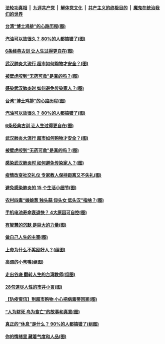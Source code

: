 ####  [法轮功真相](../../../../basic/blob/master/README.md?t=04151101) &nbsp;|&nbsp; [九评共产党](../../../../9ping.md/blob/master/README.md?t=04151101) &nbsp;|&nbsp; [解体党文化](../../../../jtdwh.md/blob/master/README.md?t=04151101)  &nbsp;|&nbsp; [共产主义的终极目的](../../../../gczydzjmd.md/blob/master/README.md?t=04151101) &nbsp;|&nbsp; [魔鬼在统治我们的世界](../../../../mgztzwmdsj.md/blob/master/README.md?t=04151101) 

#### [台湾“博士鸡排”的心路历程(图)](../pages/p8/929332.md?t=04151101) 

#### [汽油可以放很久？ 80%的人都搞错了(图)](../pages/p8/929697.md?t=04151101) 

#### [6条经典古训 让人生过得更自在(图)](../pages/p8/929196.md?t=04151101) 

#### [武汉肺炎大流行 超市如何购物才安全？(图)](../pages/p8/929743.md?t=04151101) 

#### [被壁虎咬到“无药可救”是真的吗？(图)](../pages/p8/929619.md?t=04151101) 

#### [感染武汉肺炎时 如何避免传染家人？(图)](../pages/p8/929542.md?t=04151101) 

#### [台湾“博士鸡排”的心路历程(图)](../pages/p8/929332.md?t=04151101) 

#### [汽油可以放很久？ 80%的人都搞错了(图)](../pages/p8/929697.md?t=04151101) 

#### [6条经典古训 让人生过得更自在(图)](../pages/p8/929196.md?t=04151101) 

#### [武汉肺炎大流行 超市如何购物才安全？(图)](../pages/p8/929743.md?t=04151101) 

#### [被壁虎咬到“无药可救”是真的吗？(图)](../pages/p8/929619.md?t=04151101) 

#### [感染武汉肺炎时 如何避免传染家人？(图)](../pages/p8/929542.md?t=04151101) 

#### [疫情改变社交礼仪 专家教人保持距离又不失礼(图)](../pages/p8/929673.md?t=04151101) 

#### [避免感染肺炎的 15 个生活小细节(图)](../pages/p8/929540.md?t=04151101) 

#### [农村四毒“娘娘葱 独头蒜 仰头女 低头汉”指啥？(图)](../pages/p8/929621.md?t=04151101) 

#### [手机电池寿命衰退快？ 4大原因可自控(图)](../pages/p8/929486.md?t=04151101) 

#### [有智慧的沉默 是巨大的力量(图)](../pages/p8/929184.md?t=04151101) 

#### [做自己人生的主宰(图)](../pages/p8/929173.md?t=04151101) 

#### [上帝为什么不奖励好人？(组图)](../pages/p8/928996.md?t=04151101) 

#### [高调的小弯嘴(组图)](../pages/p8/929468.md?t=04151101) 

#### [走出谷底 翻转人生的台湾教师(组图)](../pages/p8/929453.md?t=04151101) 

#### [28句道尽人性的市井小言(图)](../pages/p8/929232.md?t=04151101) 

#### [【防疫资讯】到超市购物 小心把病毒带回家(图)](../pages/p8/929221.md?t=04151101) 

#### [“人为财死 鸟为食亡”的故事和真意(图)](../pages/p8/929187.md?t=04151101) 

#### [真正的“休息”是什么？ 90%的人都搞错了(组图)](../pages/p8/929390.md?t=04151101) 

#### [你的情绪里 藏着气度和人品(图)](../pages/p8/928992.md?t=04151101) 


